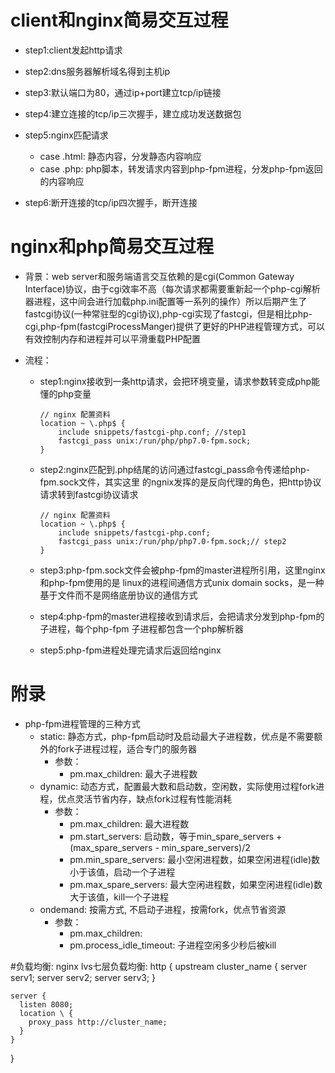 # client和nginx简易交互过程

- step1:client发起http请求
- step2:dns服务器解析域名得到主机ip
- step3:默认端口为80，通过ip+port建立tcp/ip链接
- step4:建立连接的tcp/ip三次握手，建立成功发送数据包
- step5:nginx匹配请求

  - case .html: 静态内容，分发静态内容响应
  - case .php: php脚本，转发请求内容到php-fpm进程，分发php-fpm返回的内容响应

- step6:断开连接的tcp/ip四次握手，断开连接

# nginx和php简易交互过程

- 背景：web server和服务端语言交互依赖的是cgi(Common Gateway Interface)协议，由于cgi效率不高（每次请求都需要重新起一个php-cgi解析器进程，这中间会进行加载php.ini配置等一系列的操作）所以后期产生了fastcgi协议(一种常驻型的cgi协议),php-cgi实现了fastcgi，但是相比php-cgi,php-fpm(fastcgiProcessManger)提供了更好的PHP进程管理方式，可以有效控制内存和进程并可以平滑重载PHP配置
- 流程：

  - step1:nginx接收到一条http请求，会把环境变量，请求参数转变成php能懂的php变量

    ```
    // nginx 配置资料
    location ~ \.php$ {
        include snippets/fastcgi-php.conf; //step1
        fastcgi_pass unix:/run/php/php7.0-fpm.sock;
    }
    ```

  - step2:nginx匹配到.php结尾的访问通过fastcgi_pass命令传递给php-fpm.sock文件，其实这里 的ngnix发挥的是反向代理的角色，把http协议请求转到fastcgi协议请求

    ```
    // nginx 配置资料
    location ~ \.php$ {
        include snippets/fastcgi-php.conf;
        fastcgi_pass unix:/run/php/php7.0-fpm.sock;// step2
    }
    ```

  - step3:php-fpm.sock文件会被php-fpm的master进程所引用，这里nginx和php-fpm使用的是 linux的进程间通信方式unix domain socks，是一种基于文件而不是网络底册协议的通信方式

  - step4:php-fpm的master进程接收到请求后，会把请求分发到php-fpm的子进程，每个php-fpm 子进程都包含一个php解析器
  - step5:php-fpm进程处理完请求后返回给nginx

 # 附录

 - php-fpm进程管理的三种方式
    + static: 静态方式，php-fpm启动时及启动最大子进程数，优点是不需要额外的fork子进程过程，适合专门的服务器
        - 参数：
            - pm.max_children: 最大子进程数
    + dynamic: 动态方式，配置最大数和启动数，空闲数，实际使用过程fork进程，优点灵活节省内存，缺点fork过程有性能消耗
        - 参数：
            - pm.max_children: 最大进程数
            - pm.start_servers: 启动数，等于min_spare_servers + (max_spare_servers - min_spare_servers)/2
            - pm.min_spare_servers: 最小空闲进程数，如果空闲进程(idle)数小于该值，启动一个子进程
            - pm.max_spare_servers: 最大空闲进程数，如果空闲进程(idle)数大于该值，kill一个子进程
    + ondemand: 按需方式, 不启动子进程，按需fork，优点节省资源
        - 参数：
            - pm.max_children:
            - pm.process_idle_timeout: 子进程空闲多少秒后被kill

#负载均衡: 
  nginx lvs七层负载均衡:
  http {
    upstream cluster_name {
      server serv1;
      server serv2;
      server serv3;
    }

    server {
      listen 8080;
      location \ {
        proxy_pass http://cluster_name;
      }
    }
  }

  